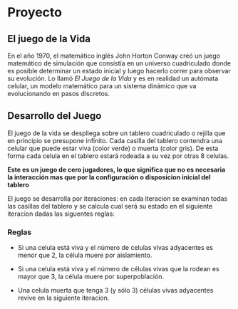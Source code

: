 # Proyecto

## El juego de la Vida

En el año 1970, el matemático inglés John Horton Conway creó un juego matemático de simulación que consistía en un universo cuadriculado donde es posible determinar un estado inicial y luego hacerlo correr para observar su evolución. Lo llamó _El Juego de la Vida_ y es en realidad un autómata celular, un modelo matemático para un sistema dinámico que va evolucionando en pasos discretos.

## Desarrollo del Juego

El juego de la vida se despliega sobre un tablero cuadriculado o rejilla que en principio se presupone infinito. Cada casilla del tablero contendra una celular que puede estar viva (color verde) o muerta (color gris). De esta forma cada celula en el tablero estará rodeada a su vez por otras 8 celulas. 

**Este es un juego de cero jugadores, lo que significa que no es necesaria la interacción mas que por la configuración o disposicion inicial del tablero**

El juego se desarrolla por iteraciones: en cada iteracion se examinan todas las casillas del tablero y se calcula cual será su estado en el siguiente iteracion dadas las siguentes reglas: 

### Reglas

+ Si una celula está viva y el número de celulas vivas adyacentes es menor que 2, la célula muere por aislamiento.

+ Si una celula está viva y el número de células vivas que la rodean es mayor que 3, la célula muere por superpoblación.

+ Una celula muerta que tenga 3 (y sólo 3) células vivas adyacentes revive en la siguiente iteracion.
